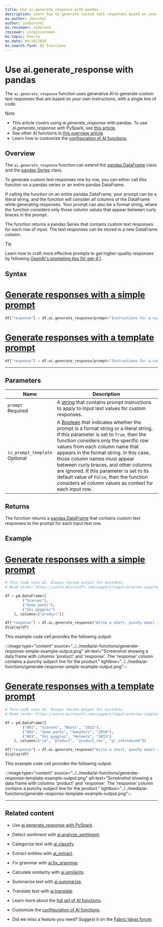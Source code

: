 ```yaml
---
title: Use ai.generate_response with pandas
description: Learn how to generate custom text responses based on your own instruction by using the ai.generate_response function with pandas.
ms.author: jburchel
author: jonburchel
ms.reviewer: vimeland
reviewer: virginiaroman
ms.topic: how-to
ms.date: 09/19/2025
ms.search.form: AI functions
---
```


# Use ai.generate_response with pandas


The `ai.generate_response` function uses generative AI to generate custom text responses that are based on your own instructions, with a single line of code.

> [!NOTE]
> - This article covers using *ai.generate_response* with pandas. To use *ai.generate_response* with PySpark, see [this article](../pyspark/generate-response.md).
> - See other AI functions in [this overview article](../overview.md).
> - Learn how to customize the [configuration of AI functions](./configuration.md).

## Overview

The `ai.generate_response` function can extend the [pandas DataFrame](https://pandas.pydata.org/docs/reference/api/pandas.DataFrame.html) class and the [pandas Series](https://pandas.pydata.org/docs/reference/api/pandas.Series.html) class.

To generate custom text responses row by row, you can either call this function on a pandas series or an entire pandas DataFrame.

If calling the function on an entire pandas DataFrame, your prompt can be a literal string, and the function will consider all columns of the DataFrame while generating responses. Your prompt can also be a format string, where the function considers only those column values that appear between curly braces in the prompt.

The function returns a pandas Series that contains custom text responses for each row of input. The text responses can be stored in a new DataFrame column.

> [!TIP]
>
> Learn how to craft more effective prompts to get higher-quality responses by following [OpenAI's prompting tips for gpt-4.1](https://cookbook.openai.com/examples/gpt4-1_prompting_guide#2-long-context).

## Syntax

# [Generate responses with a simple prompt](#tab/simple-prompt)

```python
df["response"] = df.ai.generate_response(prompt="Instructions for a custom response based on all column values")
```

# [Generate responses with a template prompt](#tab/template-prompt)

```python
df["response"] = df.ai.generate_response(prompt="Instructions for a custom response based on specific {column1} and {column2} values", is_prompt_template=True)
```

---

## Parameters

| Name | Description |
|--- |---|
| `prompt` <br> Required | A [string](https://docs.python.org/3/library/stdtypes.html#str) that contains prompt instructions to apply to input text values for custom responses. |
| `is_prompt_template` <br> Optional | A [Boolean](https://docs.python.org/3/library/stdtypes.html#boolean-type-bool) that indicates whether the prompt is a format string or a literal string. If this parameter is set to `True`, then the function considers only the specific row values from each column name that appears in the format string. In this case, those column names must appear between curly braces, and other columns are ignored. If this parameter is set to its default value of `False`, then the function considers all column values as context for each input row. |

## Returns

The function returns a [pandas DataFrame](https://pandas.pydata.org/docs/reference/api/pandas.DataFrame.html) that contains custom text responses to the prompt for each input text row.

## Example

# [Generate responses with a simple prompt](#tab/simple-prompt)

```python
# This code uses AI. Always review output for mistakes. 
# Read terms: https://azure.microsoft.com/support/legal/preview-supplemental-terms/.

df = pd.DataFrame([
        ("Scarves"),
        ("Snow pants"),
        ("Ski goggles")
    ], columns=["product"])

df["response"] = df.ai.generate_response("Write a short, punchy email subject line for a winter sale.")
display(df)
```

This example code cell provides the following output:

:::image type="content" source="../../media/ai-functions/generate-response-simple-example-output.png" alt-text="Screenshot showing a data frame with columns 'product' and 'response'. The 'response' column contains a punchy subject line for the product." lightbox="../../media/ai-functions/generate-response-simple-example-output.png":::

# [Generate responses with a template prompt](#tab/template-prompt)

```python
# This code uses AI. Always review output for mistakes. 
# Read terms: https://azure.microsoft.com/support/legal/preview-supplemental-terms/.

df = pd.DataFrame([
        ("001", "Scarves", "Boots", "2021"),
        ("002", "Snow pants", "Sweaters", "2010"),
        ("003", "Ski goggles", "Helmets", "2015")
    ], columns=["id", "product", "product_rec", "yr_introduced"])

df["response"] = df.ai.generate_response("Write a short, punchy email subject line for a winter sale on the {product}.", is_prompt_template=True)
display(df)
```

This example code cell provides the following output:

:::image type="content" source="../../media/ai-functions/generate-response-template-example-output.png" alt-text="Screenshot showing a data frame with columns 'product' and 'response'. The 'response' column contains a punchy subject line for the product." lightbox="../../media/ai-functions/generate-response-template-example-output.png":::

---

## Related content

- Use [ai.generate_response with PySpark](../pyspark/generate-response.md).
- Detect sentiment with [ai.analyze_sentiment](./analyze-sentiment.md).
- Categorize text with [ai.classify](./classify.md).
- Extract entities with [ai_extract](./extract.md).
- Fix grammar with [ai.fix_grammar](./fix-grammar.md).
- Calculate similarity with [ai.similarity](./similarity.md).
- Summarize text with [ai.summarize](./summarize.md).
- Translate text with [ai.translate](./translate.md).

- Learn more about the [full set of AI functions](../overview.md).
- Customize the [configuration of AI functions](./configuration.md).
- Did we miss a feature you need? Suggest it on the [Fabric Ideas forum](https://ideas.fabric.microsoft.com/).
